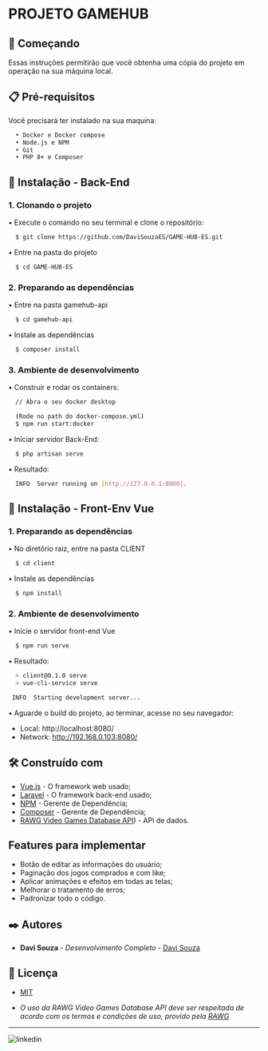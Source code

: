 
# PROJETO GAMEHUB

## 🚀 Começando

Essas instruções permitirão que você obtenha uma cópia do projeto em operação na sua máquina local.


## 📋 Pré-requisitos

Você precisará ter instalado na sua maquina:

```bash
  • Docker e Docker compose  
  • Node.js e NPM
  • Git
  • PHP 8+ e Composer
```
    
## 🔧 Instalação - Back-End

### 1. Clonando o projeto

• Execute o comando no seu terminal e clone o repositório:

```bash
  $ git clone https://github.com/DaviSouzaES/GAME-HUB-ES.git 
```

• Entre na pasta do projeto

```bash
  $ cd GAME-HUB-ES
```

### 2. Preparando as dependências

• Entre na pasta gamehub-api

```bash
  $ cd gamehub-api
```

• Instale as dependências

```bash
  $ composer install
```

### 3. Ambiente de desenvolvimento

• Construir e rodar os containers:

```bash
  // Abra o seu docker desktop
```

```bash
  (Rode no path do docker-compose.yml)    
  $ npm run start:docker
```

• Iniciar servidor Back-End:

```bash    
  $ php artisan serve
```

• Resultado:

```bash
  INFO  Server running on [http://127.0.0.1:8000].
```

## 🔧 Instalação - Front-Env Vue

### 1. Preparando as dependências

• No diretório raiz, entre na pasta CLIENT

```bash
  $ cd client
```

• Instale as dependências

```bash
  $ npm install
```

### 2. Ambiente de desenvolvimento

• Inicie o servidor front-end Vue

```bash
  $ npm run serve
```

• Resultado:

```bash
  > client@0.1.0 serve
  > vue-cli-service serve

 INFO  Starting development server...
```

• Aguarde o build do projeto, ao terminar, acesse no seu navegador:

  - Local:   http://localhost:8080/
  - Network: http://192.168.0.103:8080/

## 🛠️ Construído com

* [Vue.js](https://vuejs.org) - O framework web usado;
* [Laravel](https://laravel.com) - O framework back-end usado;
* [NPM](https://www.npmjs.com) - Gerente de Dependência;
* [Composer](https://getcomposer.org) - Gerente de Dependência;
* [RAWG Video Games Database API](https://api.rawg.io/docs/)) - API de dados.


## Features para implementar

* Botão de editar as informações do usuário;
* Paginação dos jogos comprados e com like;
* Aplicar animações e efeitos em todas as telas;
* Melhorar o tratamento de erros;
* Padronizar todo o código.

## ✒️ Autores

* **Davi Souza** - *Desenvolvimento Completo* - [Davi Souza](https://www.linkedin.com/in/davi-souza-745155246/)

## 📄 Licença

- [MIT](https://choosealicense.com/licenses/mit/)

- *O uso da RAWG Video Games Database API deve ser respeitada de acordo com os termos e condições de uso, provido pela [RAWG](https://api.rawg.io/docs/)*


---

![linkedin](https://img.shields.io/badge/LinkedIn-0077B5?style=for-the-badge&logo=linkedin&logoColor=white)

